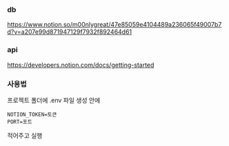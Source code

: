 ### db

https://www.notion.so/m00nlygreat/47e85059e4104489a236065f49007b7d?v=a207e99d871947129f7932f892464d61

### api

https://developers.notion.com/docs/getting-started

### 사용법

프로젝트 폴더에 .env 파일 생성
안에

```
NOTION_TOKEN=토큰
PORT=포트
```

적어주고 실행